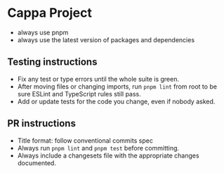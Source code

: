 # Cappa Project

- always use pnpm
- always use the latest version of packages and dependencies

## Testing instructions
- Fix any test or type errors until the whole suite is green.
- After moving files or changing imports, run `pnpm lint` from root to be sure ESLint and TypeScript rules still pass.
- Add or update tests for the code you change, even if nobody asked.

## PR instructions
- Title format: follow conventional commits spec
- Always run `pnpm lint` and `pnpm test` before committing.
- Always include a changesets file with the appropriate changes documented.
